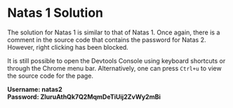 # Natas 1 Solution

The solution for Natas 1 is similar to that of Natas 1. Once again, there is a comment in the source code that contains the password for Natas 2. However, right clicking has been blocked.

It is still possible to open the Devtools Console using keyboard shortcuts or through the Chrome menu bar. Alternatively, one can press `Ctrl+u` to view the source code for the page.

**Username: natas2**  
**Password: ZluruAthQk7Q2MqmDeTiUij2ZvWy2mBi**
